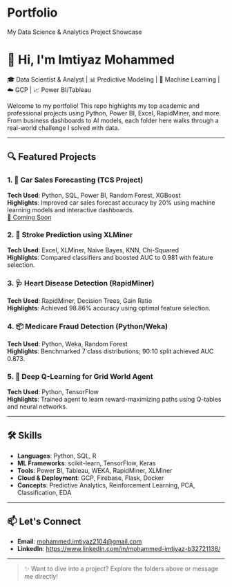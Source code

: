 # Portfolio
My Data Science &amp; Analytics Project Showcase
# 👋 Hi, I'm Imtiyaz Mohammed

🎓 Data Scientist & Analyst | 📊 Predictive Modeling | 🧠 Machine Learning | ☁️ GCP | 📈 Power BI/Tableau

Welcome to my portfolio! This repo highlights my top academic and professional projects using Python, Power BI, Excel, RapidMiner, and more. From business dashboards to AI models, each folder here walks through a real-world challenge I solved with data.

---

## 🔍 Featured Projects

### 1. 🚗 Car Sales Forecasting (TCS Project)
**Tech Used**: Python, SQL, Power BI, Random Forest, XGBoost  
**Highlights**: Improved car sales forecast accuracy by 20% using machine learning models and interactive dashboards.  
[🔗 Coming Soon](#)

### 2. 🧠 Stroke Prediction using XLMiner
**Tech Used**: Excel, XLMiner, Naive Bayes, KNN, Chi-Squared  
**Highlights**: Compared classifiers and boosted AUC to 0.981 with feature selection.

### 3. 🩺 Heart Disease Detection (RapidMiner)
**Tech Used**: RapidMiner, Decision Trees, Gain Ratio  
**Highlights**: Achieved 98.86% accuracy using optimal feature selection.

### 4. 📦 Medicare Fraud Detection (Python/Weka)
**Tech Used**: Python, Weka, Random Forest  
**Highlights**: Benchmarked 7 class distributions; 90:10 split achieved AUC 0.873.

### 5. 🤖 Deep Q-Learning for Grid World Agent
**Tech Used**: Python, TensorFlow  
**Highlights**: Trained agent to learn reward-maximizing paths using Q-tables and neural networks.

---

## 🛠 Skills

- **Languages**: Python, SQL, R
- **ML Frameworks**: scikit-learn, TensorFlow, Keras
- **Tools**: Power BI, Tableau, WEKA, RapidMiner, XLMiner
- **Cloud & Deployment**: GCP, Firebase, Flask, Docker
- **Concepts**: Predictive Analytics, Reinforcement Learning, PCA, Classification, EDA

---

## 📫 Let's Connect

- **Email**: mohammed.imtiyaz2104@gmail.com
- **LinkedIn**: https://www.linkedin.com/in/mohammed-imtiyaz-b32721138/

---

> ✨ Want to dive into a project? Explore the folders above or message me directly!
